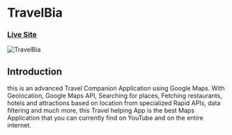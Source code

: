 # TravelBia

### [Live Site](https://travelbia.netlify.app/)

![TravelBia](https://images.pexels.com/photos/8485133/pexels-photo-8485133.jpeg?auto=compress&cs=tinysrgb&dpr=3&h=750&w=1260)

## Introduction

this is an advanced Travel Companion Application using Google Maps. With Geolocation, Google Maps API, Searching for places, Fetching restaurants, hotels and attractions based on location from specialized Rapid APIs, data filtering and much more, this Travel helping App is the best Maps Application that you can currently find on YouTube and on the entire internet.
